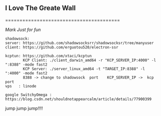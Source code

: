 <h2>I Love The Greate Wall</h2>
========================================

*Mark Just for fun*

```
shadowsock:
server: https://github.com/shadowsocksrr/shadowsocksr/tree/manyuser
client: https://github.com/erguotou520/electron-ssr

kcptun: https://github.com/xtaci/kcptun
        KCP Client: ./client_darwin_amd64 -r "KCP_SERVER_IP:4000" -l ":8388" -mode fast2
        KCP Server: ./server_linux_amd64 -t "TARGET_IP:8388" -l ":4000" -mode fast2
        8388 -> change to shadowsock  port    KCP_SERVER_IP ->  kcp port
vps   : linode 

google SwitchyOmega :  https://blog.csdn.net/shouldnotappearcalm/article/details/77900399
```

jump jump jump!!!!
